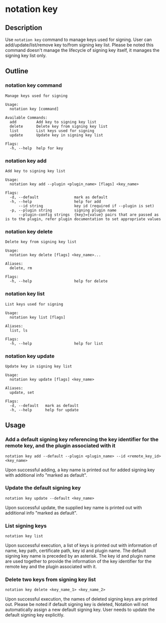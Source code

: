# notation key

## Description

Use ```notation key``` command to manage keys used for signing. User can add/update/list/remove key to/from signing key list. Please be noted this command doesn't manage the lifecycle of signing key itself, it manages the signing key list only.

## Outline

### notation key command

```text
Manage keys used for signing

Usage:
  notation key [command]

Available Commands:
  add         Add key to signing key list
  delete      Delete key from signing key list
  list        List keys used for signing
  update      Update key in signing key list

Flags:
  -h, --help  help for key
```

### notation key add

```text
Add key to signing key list

Usage:
  notation key add --plugin <plugin_name> [flags] <key_name>

Flags:
  -d, --default                mark as default
  -h, --help                   help for add
      --id string              key id (required if --plugin is set)
  -p, --plugin string          signing plugin name
      --plugin-config strings  {key}={value} pairs that are passed as is to the plugin, refer plugin documentation to set appropriate values
```

### notation key delete

```text
Delete key from signing key list

Usage:
  notation key delete [flags] <key_name>...

Aliases:
  delete, rm

Flags:
  -h, --help                   help for delete

```

### notation key list

```text
List keys used for signing

Usage:
  notation key list [flags]

Aliases:
  list, ls

Flags:
  -h, --help                   help for list

```

### notation key update

```text
Update key in signing key list

Usage:
  notation key update [flags] <key_name>

Aliases:
  update, set

Flags:
  -d, --default   mark as default
  -h, --help      help for update

```

## Usage

### Add a default signing key referencing the key identifier for the remote key, and the plugin associated with it

```shell
notation key add --default --plugin <plugin_name> --id <remote_key_id> <key_name>
```

Upon successful adding, a key name is printed out for added signing key with additional info "marked as default".

### Update the default signing key

```shell
notation key update --default <key_name>
```

Upon successful update, the supplied key name is printed out with additional info "marked as default".

### List signing keys

```text
notation key list
```

Upon successful execution, a list of keys is printed out with information of name, key path, certificate path, key id and plugin name. The default signing key name is preceded by an asterisk. The key id and plugin name are used together to provide the information of the key identifier for the remote key and the plugin associated with it.

### Delete two keys from signing key list

```shell
notation key delete <key_name_1> <key_name_2>
```

Upon successful execution, the names of deleted signing keys are printed out. Please be noted if default signing key is deleted, Notation will not automatically assign a new default signing key. User needs to update the default signing key explicitly.
